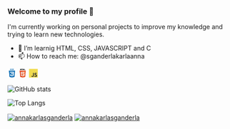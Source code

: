 ### Welcome to my profile 👋

I'm currently working on personal projects to improve my knowledge and trying to learn new technologies.

- 🌱 I’m learnig HTML, CSS, JAVASCRIPT and C
- 📫 How to reach me: @sganderlakarlaanna

<p align="left">
<img src="https://raw.githubusercontent.com/devicons/devicon/master/icons/css3/css3-plain-wordmark.svg" alt="css3"  width="20" height="20"/>
<img src="https://raw.githubusercontent.com/devicons/devicon/master/icons/html5/html5-original-wordmark.svg" alt="html5"  width="20" height="20"/>
<img src="https://raw.githubusercontent.com/devicons/devicon/master/icons/javascript/javascript-original.svg" alt="javascript" width="20" height="20"/>
</p>

![GitHub stats](https://github-readme-stats.vercel.app/api?username=annakarlasganderla&show_icons=true&theme=tokyonight&hide=stars)

![Top Langs](https://github-readme-stats.vercel.app/api/top-langs/?username=annakarlasganderla&theme=tokyonight&langs_count=6)



<p align="left">
<a href="https://linkedin.com/in/annakarlasganderla" target="blank"><img align="center" src="https://cdn.jsdelivr.net/npm/simple-icons@3.0.1/icons/linkedin.svg" alt="annakarlasganderla" height="20" width="20" /></a>
<a href="https://instagram.com/annasganderla" target="blank"><img align="center" src="https://cdn.jsdelivr.net/npm/simple-icons@3.0.1/icons/instagram.svg" alt="annakarlasganderla" height="20" width="20" /></a>
</p>





